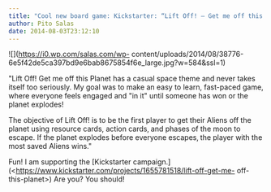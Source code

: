```yaml
---
title: "Cool new board game: Kickstarter: “Lift Off! – Get me off this Planet”"
author: Pito Salas
date: 2014-08-03T23:12:10
---
```




![](https://i0.wp.com/salas.com/wp-
content/uploads/2014/08/38776-6e5f42de5ca397bd9e6bab8675854f6e_large.jpg?w=584&ssl=1)

"Lift Off! Get me off this Planet has a casual space theme and never takes
itself too seriously. My goal was to make an easy to learn, fast-paced game,
where everyone feels engaged and "in it" until someone has won or the planet
explodes!

The objective of Lift Off! is to be the first player to get their Aliens off
the planet using resource cards, action cards‚ and phases of the moon to
escape. If the planet explodes before everyone escapes‚ the player with the
most saved Aliens wins."

Fun! I am supporting the [Kickstarter
campaign.](<https://www.kickstarter.com/projects/1655781518/lift-off-get-me-
off-this-planet>) Are you? You should!


